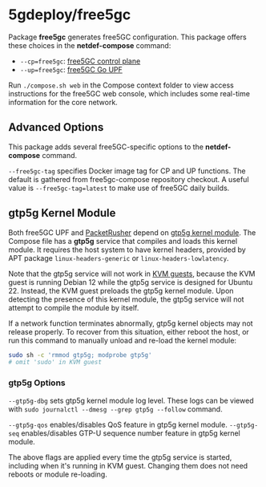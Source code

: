 # 5gdeploy/free5gc

Package **free5gc** generates free5GC configuration.
This package offers these choices in the **netdef-compose** command:

* `--cp=free5gc`: [free5GC control plane](https://github.com/free5gc/free5gc)
* `--up=free5gc`: [free5GC Go UPF](https://github.com/free5gc/go-upf)

Run `./compose.sh web` in the Compose context folder to view access instructions for the free5GC web console, which includes some real-time information for the core network.

## Advanced Options

This package adds several free5GC-specific options to the **netdef-compose** command.

`--free5gc-tag` specifies Docker image tag for CP and UP functions.
The default is gathered from free5gc-compose repository checkout.
A useful value is `--free5gc-tag=latest` to make use of free5GC daily builds.

## gtp5g Kernel Module

Both free5GC UPF and [PacketRusher](../packetrusher/README.md) depend on [gtp5g kernel module](https://github.com/free5gc/gtp5g).
The Compose file has a **gtp5g** service that compiles and loads this kernel module.
It requires the host system to have kernel headers, provided by APT package `linux-headers-generic` or `linux-headers-lowlatency`.

Note that the gtp5g service will not work in [KVM guests](../virt/README.md), because the KVM guest is running Debian 12 while the gtp5g service is designed for Ubuntu 22.
Instead, the KVM guest preloads the gtp5g kernel module.
Upon detecting the presence of this kernel module, the gtp5g service will not attempt to compile the module by itself.

If a network function terminates abnormally, gtp5g kernel objects may not release properly.
To recover from this situation, either reboot the host, or run this command to manually unload and re-load the kernel module:

```bash
sudo sh -c 'rmmod gtp5g; modprobe gtp5g'
# omit 'sudo' in KVM guest
```

### gtp5g Options

`--gtp5g-dbg` sets gtp5g kernel module log level.
These logs can be viewed with `sudo journalctl --dmesg --grep gtp5g --follow` command.

`--gtp5g-qos` enables/disables QoS feature in gtp5g kernel module.
`--gtp5g-seq` enables/disables GTP-U sequence number feature in gtp5g kernel module.

The above flags are applied every time the gtp5g service is started, including when it's running in KVM guest.
Changing them does not need reboots or module re-loading.
